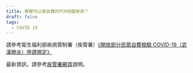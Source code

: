 ```yaml
---
title: 哪裡可以做自費的PCR核酸檢測？
draft: false
tags:
  - COVID 19
---
```

請參考衛生福利部疾病管制署（疾管署）[《開放部分民眾自費檢驗 COVID-19（武漢肺炎）申請規定》](https://www.cdc.gov.tw/Uploads/26812ce6-c261-43ed-9b4a-83e9b8f4f439.pdf "至疾管署網頁")

最新資訊，請參考[疾管署網頁](https://www.cdc.gov.tw/Category/MPage/I92jtldmxZO_oolFPzP9HQ "至疾管署網頁")說明。